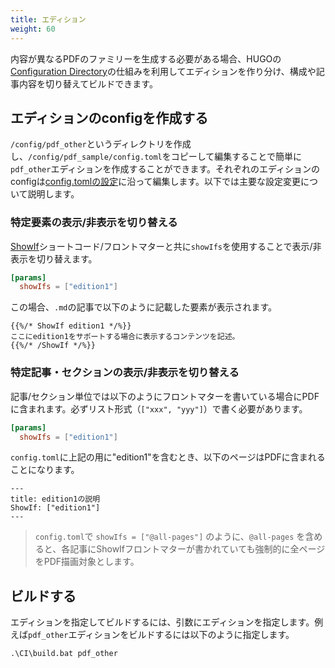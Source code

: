 ```yaml
---
title: エディション
weight: 60
---
```


内容が異なるPDFのファミリーを生成する必要がある場合、HUGOの[Configuration Directory](https://gohugo.io/getting-started/configuration/#configuration-directory)の仕組みを利用してエディションを作り分け、構成や記事内容を切り替えてビルドできます。

## エディションのconfigを作成する

`/config/pdf_other`というディレクトリを作成し、`/config/pdf_sample/config.toml`をコピーして編集することで簡単に`pdf_other`エディションを作成することができます。それぞれのエディションのconfigは[config.tomlの設定](./config.html)に沿って編集します。以下では主要な設定変更について説明します。

### 特定要素の表示/非表示を切り替える

[ShowIf](./shortcodes.html)ショートコード/フロントマターと共に`showIfs`を使用することで表示/非表示を切り替えます。

```toml
[params]
  showIfs = ["edition1"]
```

この場合、`.md`の記事で以下のように記載した要素が表示されます。

```
{{%/* ShowIf edition1 */%}}
ここにedition1をサポートする場合に表示するコンテンツを記述。
{{%/* /ShowIf */%}}
```

### 特定記事・セクションの表示/非表示を切り替える

記事/セクション単位では以下のようにフロントマターを書いている場合にPDFに含まれます。必ずリスト形式（`["xxx", "yyy"]`）で書く必要があります。

```toml
[params]
  showIfs = ["edition1"]
```

`config.toml`に上記の用に"edition1"を含むとき、以下のページはPDFに含まれることになります。

```
---
title: edition1の説明
ShowIf: ["edition1"]
---
```

> `config.toml`で `showIfs = ["@all-pages"]` のように、`@all-pages` を含めると、各記事にShowIfフロントマターが書かれていても強制的に全ページをPDF描画対象とします。


## ビルドする

エディションを指定してビルドするには、引数にエディションを指定します。例えば`pdf_other`エディションをビルドするには以下のように指定します。

```
.\CI\build.bat pdf_other
```